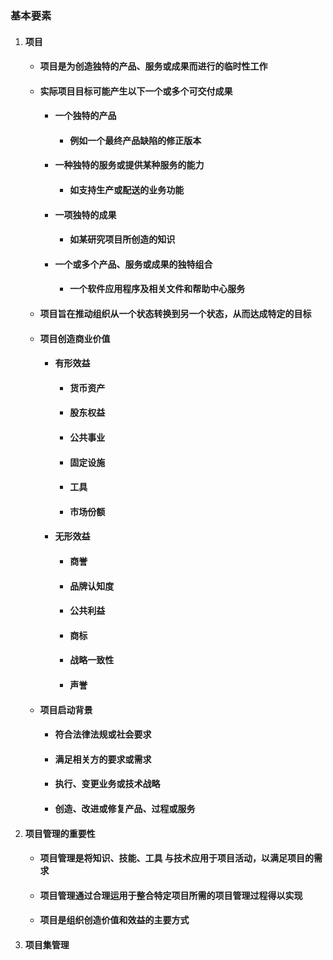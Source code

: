 ### 基本要素

1. #### 项目

   - #### 项目是为创造独特的产品、服务或成果而进行的临时性工作

   - #### 实际项目目标可能产生以下一个或多个可交付成果

     - #### 一个独特的产品

       - #### 例如一个最终产品缺陷的修正版本

     - #### 一种独特的服务或提供某种服务的能力

       - #### 如支持生产或配送的业务功能

     - #### 一项独特的成果

       - #### 如某研究项目所创造的知识

     - #### 一个或多个产品、服务或成果的独特组合

       - #### 一个软件应用程序及相关文件和帮助中心服务

   - #### 项目旨在推动组织从一个状态转换到另一个状态，从而达成特定的目标

   - #### 项目创造商业价值

     - #### 有形效益

       - #### 货币资产

       - #### 股东权益

       - #### 公共事业

       - #### 固定设施

       - #### 工具

       - #### 市场份额

     - #### 无形效益

       - #### 商誉

       - #### 品牌认知度

       - #### 公共利益

       - #### 商标

       - #### 战略一致性

       - #### 声誉

   - #### 项目启动背景

     - #### 符合法律法规或社会要求

     - #### 满足相关方的要求或需求

     - #### 执行、变更业务或技术战略

     - #### 创造、改进或修复产品、过程或服务

2. #### 项目管理的重要性

   - #### 项目管理是将知识、技能、工具 与技术应用于项目活动，以满足项目的需求

   - #### 项目管理通过合理运用于整合特定项目所需的项目管理过程得以实现

   - #### 项目是组织创造价值和效益的主要方式

3. #### 项目集管理